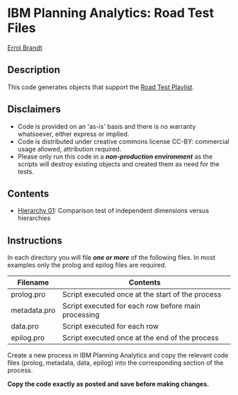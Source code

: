 # IBM Planning Analytics: Road Test Files
[Errol Brandt](https://www.linkedin.com/in/errolbrandt/)

## Description
This code generates objects that support the [Road Test Playlist](https://youtube.com/playlist?list=PLe4H7ZrXDo-Xt7eIX0lFI7lHKA_6YK5ah).

## Disclaimers
* Code is provided on an 'as-is' basis and there is no warranty whatsoever, either express or implied.
* Code is distributed under creative commons license CC-BY: commercial usage allowed, attribution required.
* Please only run this code in a ***non-production environment*** as the scripts will destroy existing objects and created them as need for the tests.

## Contents
* [Hierarchy 01](https://youtu.be/fWHeKbnUn7o): Comparison test of independent dimensions versus hierarchies 

## Instructions
In each directory you will file ***one or more*** of the following files. In most examples only the prolog and epilog files are required.

| Filename     | Contents                                             |
|--------------|------------------------------------------------------|
| prolog.pro   | Script executed once at the start of the process     |                                                  |
| metadata.pro | Script executed for each row before main processing  |
| data.pro     | Script executed for each row                         |
| epilog.pro   | Script executed once at the end of the process |

Create a new process in IBM Planning Analytics and copy the relevant code files (prolog, metadata, data, epilog) into the corresponding section of the process.

**Copy the code exactly as posted and save before making changes.**



